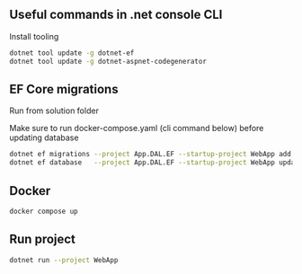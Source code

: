 ## Useful commands in .net console CLI

Install tooling

~~~bash
dotnet tool update -g dotnet-ef
dotnet tool update -g dotnet-aspnet-codegenerator
~~~

## EF Core migrations

Run from solution folder

Make sure to run docker-compose.yaml (cli command below) before updating database

~~~bash
dotnet ef migrations --project App.DAL.EF --startup-project WebApp add Initial
dotnet ef database   --project App.DAL.EF --startup-project WebApp update
~~~

## Docker

~~~bash
docker compose up
~~~

## Run project

~~~bash
dotnet run --project WebApp
~~~
